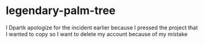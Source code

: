 # legendary-palm-tree
I Dpartk apologize for the incident earlier because I pressed the project that I wanted to copy so I want to delete my account because of my mistake
